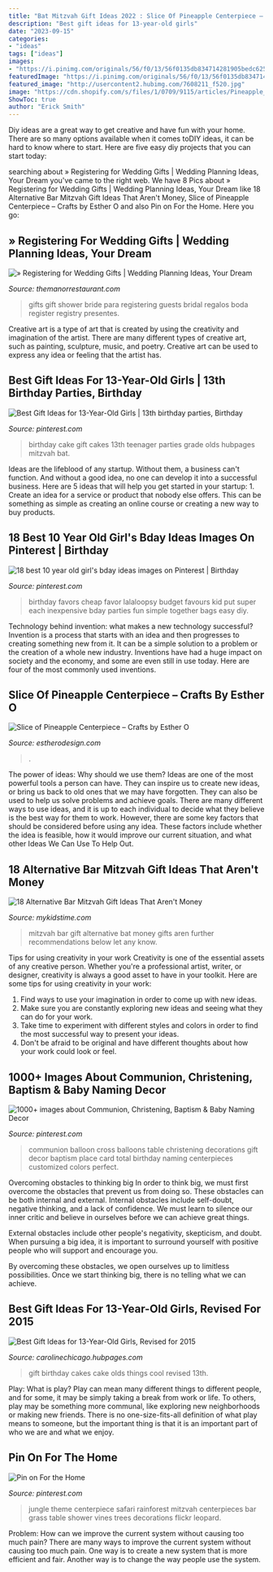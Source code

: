 ```yaml
---
title: "Bat Mitzvah Gift Ideas 2022 : Slice Of Pineapple Centerpiece – Crafts By Esther O"
description: "Best gift ideas for 13-year-old girls"
date: "2023-09-15"
categories:
- "ideas"
tags: ["ideas"]
images:
- "https://i.pinimg.com/originals/56/f0/13/56f0135db834714281905bedc6255130.jpg"
featuredImage: "https://i.pinimg.com/originals/56/f0/13/56f0135db834714281905bedc6255130.jpg"
featured_image: "http://usercontent2.hubimg.com/7608211_f520.jpg"
image: "https://cdn.shopify.com/s/files/1/0709/9115/articles/Pineapple_Centerpiece_1200x1200.jpg?v=1580353000"
ShowToc: true
author: "Erick Smith"
---
```



Diy ideas are a great way to get creative and have fun with your home. There are so many options available when it comes toDIY ideas, it can be hard to know where to start. Here are five easy diy projects that you can start today: 

	

		
searching about » Registering for Wedding Gifts | Wedding Planning Ideas, Your Dream you've came to the right web. We have 8 Pics about » Registering for Wedding Gifts | Wedding Planning Ideas, Your Dream like 18 Alternative Bar Mitzvah Gift Ideas That Aren&#039;t Money, Slice of Pineapple Centerpiece – Crafts by Esther O and also Pin on For the Home. Here you go:
		
    
## » Registering For Wedding Gifts | Wedding Planning Ideas, Your Dream

<img loading=lazy src="http://www.themanorrestaurant.com/blog/wp-content/uploads/2013/04/Register_for_Wedding_Gifts.jpg" onerror="this.onerror=null;this.src='https://tse4.mm.bing.net/th?id=OIP.w4G57L5DS2bxLsHkSQoXgQHaE8&amp;pid=15.1';" alt="» Registering for Wedding Gifts | Wedding Planning Ideas, Your Dream">

_Source: themanorrestaurant.com_

>gifts gift shower bride para registering guests bridal regalos boda register registry presentes. 

	

Creative art is a type of art that is created by using the creativity and imagination of the artist. There are many different types of creative art, such as painting, sculpture, music, and poetry. Creative art can be used to express any idea or feeling that the artist has.

    
## Best Gift Ideas For 13-Year-Old Girls | 13th Birthday Parties, Birthday

<img loading=lazy src="https://i.pinimg.com/originals/c5/bb/5e/c5bb5ed31291a3d6039d4169ac4429d3.jpg" onerror="this.onerror=null;this.src='https://tse4.mm.bing.net/th?id=OIP.h0vsEakXVfHqYxzmCpB8tgHaJ4&amp;pid=15.1';" alt="Best Gift Ideas for 13-Year-Old Girls | 13th birthday parties, Birthday">

_Source: pinterest.com_

>birthday cake gift cakes 13th teenager parties grade olds hubpages mitzvah bat. 

	

Ideas are the lifeblood of any startup. Without them, a business can't function. And without a good idea, no one can develop it into a successful business. Here are 5 ideas that will help you get started in your startup: 1. Create an idea for a service or product that nobody else offers. This can be something as simple as creating an online course or creating a new way to buy products. 
    
## 18 Best 10 Year Old Girl&#039;s Bday Ideas Images On Pinterest | Birthday

<img loading=lazy src="https://i.pinimg.com/736x/24/29/f3/2429f3c3ec86244af8275ac0911e8e9e--cheap-party-favors-party-favours.jpg" onerror="this.onerror=null;this.src='https://tse1.mm.bing.net/th?id=OIP.1Rd2WYlJHRiD9tyhgrO8JwHaKX&amp;pid=15.1';" alt="18 best 10 year old girl&#039;s bday ideas images on Pinterest | Birthday">

_Source: pinterest.com_

>birthday favors cheap favor lalaloopsy budget favours kid put super each inexpensive bday parties fun simple together bags easy diy. 

	

Technology behind invention: what makes a new technology successful?
Invention is a process that starts with an idea and then progresses to creating something new from it. It can be a simple solution to a problem or the creation of a whole new industry. Inventions have had a huge impact on society and the economy, and some are even still in use today. Here are four of the most commonly used inventions.

    
## Slice Of Pineapple Centerpiece – Crafts By Esther O

<img loading=lazy src="https://cdn.shopify.com/s/files/1/0709/9115/articles/Pineapple_Centerpiece_1200x1200.jpg?v=1580353000" onerror="this.onerror=null;this.src='https://tse3.mm.bing.net/th?id=OIP.luGqhfkiZSvi2Wtb13fqhwHaLG&amp;pid=15.1';" alt="Slice of Pineapple Centerpiece – Crafts by Esther O">

_Source: estherodesign.com_

>. 

	

The power of ideas: Why should we use them?
Ideas are one of the most powerful tools a person can have. They can inspire us to create new ideas, or bring us back to old ones that we may have forgotten. They can also be used to help us solve problems and achieve goals. There are many different ways to use ideas, and it is up to each individual to decide what they believe is the best way for them to work. However, there are some key factors that should be considered before using any idea. These factors include whether the idea is feasible, how it would improve our current situation, and what other Ideas We Can Use To Help Out.

    
## 18 Alternative Bar Mitzvah Gift Ideas That Aren&#039;t Money

<img loading=lazy src="https://www.mykidstime.com/wp-content/uploads/2016/03/18-Alternative-Bar-Mitzvah-Gift-Ideas-That-Arent-Money.jpg" onerror="this.onerror=null;this.src='https://tse3.mm.bing.net/th?id=OIP.eyMTPmdv6r-ezMpdWyZMHQHaLG&amp;pid=15.1';" alt="18 Alternative Bar Mitzvah Gift Ideas That Aren&#039;t Money">

_Source: mykidstime.com_

>mitzvah bar gift alternative bat money gifts aren further recommendations below let any know. 

	

Tips for using creativity in your work
Creativity is one of the essential assets of any creative person. Whether you're a professional artist, writer, or designer, creativity is always a good asset to have in your toolkit. Here are some tips for using creativity in your work:
1. Find ways to use your imagination in order to come up with new ideas.
2. Make sure you are constantly exploring new ideas and seeing what they can do for your work.
3. Take time to experiment with different styles and colors in order to find the most successful way to present your ideas.
4. Don't be afraid to be original and have different thoughts about how your work could look or feel.

    
## 1000+ Images About Communion, Christening, Baptism &amp; Baby Naming Decor

<img loading=lazy src="https://s-media-cache-ak0.pinimg.com/736x/d7/08/e9/d708e924f44b3ad2f3ffd0d6657af9b7.jpg" onerror="this.onerror=null;this.src='https://tse1.mm.bing.net/th?id=OIP.Q79XGEx7fZfnHt7hQu0WqQHaJ3&amp;pid=15.1';" alt="1000+ images about Communion, Christening, Baptism &amp; Baby Naming Decor">

_Source: pinterest.com_

>communion balloon cross balloons table christening decorations gift decor baptism place card total birthday naming centerpieces customized colors perfect. 

	

Overcoming obstacles to thinking big
In order to think big, we must first overcome the obstacles that prevent us from doing so. These obstacles can be both internal and external.
Internal obstacles include self-doubt, negative thinking, and a lack of confidence. We must learn to silence our inner critic and believe in ourselves before we can achieve great things.

External obstacles include other people's negativity, skepticism, and doubt. When pursuing a big idea, it is important to surround yourself with positive people who will support and encourage you.

By overcoming these obstacles, we open ourselves up to limitless possibilities. Once we start thinking big, there is no telling what we can achieve.

    
## Best Gift Ideas For 13-Year-Old Girls, Revised For 2015

<img loading=lazy src="http://usercontent2.hubimg.com/7608211_f520.jpg" onerror="this.onerror=null;this.src='https://tse3.mm.bing.net/th?id=OIP.mkAE2gCq4ufw_Qn295SHKgHaJ3&amp;pid=15.1';" alt="Best Gift Ideas for 13-Year-Old Girls, Revised for 2015">

_Source: carolinechicago.hubpages.com_

>gift birthday cakes cake olds things cool revised 13th. 

	

Play: What is play?
Play can mean many different things to different people, and for some, it may be simply taking a break from work or life. To others, play may be something more communal, like exploring new neighborhoods or making new friends. There is no one-size-fits-all definition of what play means to someone, but the important thing is that it is an important part of who we are and what we enjoy.

    
## Pin On For The Home

<img loading=lazy src="https://i.pinimg.com/originals/56/f0/13/56f0135db834714281905bedc6255130.jpg" onerror="this.onerror=null;this.src='https://tse2.mm.bing.net/th?id=OIP.Ipyx2r3Gef1hE6ktCajAJgAAAA&amp;pid=15.1';" alt="Pin on For the Home">

_Source: pinterest.com_

>jungle theme centerpiece safari rainforest mitzvah centerpieces bar grass table shower vines trees decorations flickr leopard. 

	

Problem: How can we improve the current system without causing too much pain?
There are many ways to improve the current system without causing too much pain. One way is to create a new system that is more efficient and fair. Another way is to change the way people use the system.


